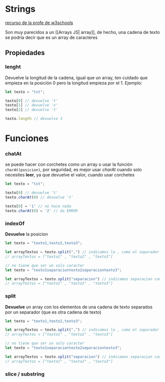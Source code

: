 # Strings

[recurso de la profe de w3schools](https://www.w3schools.com/jsref/jsref_obj_string.asp)

Son muy parecidos a un [[Arrays JS| array]], de hecho, una cadena de texto se podría decir que es un array de caracteres

## Propiedades
### lenght
Devuelve la longitud de la cadena, igual que un array, ten cuidado que empieza en la posición 0 pero la longitud empieza por el 1. Ejemplo:

```js
let texto = "txt";

texto[0] // devuelve 't'
texto[1] // devuelve 'x'
texto[2] // devuelve 't'

texto.length // devuelve 3
```

# Funciones
### chatAt
se puede hacer con corchetes como un array o usar la función ``charAt(posicion)``, por seguridad, es mejor usar *charAt* cuando solo necesites **leer**, ya que devuelve el valor, cuando usar corchetes
```js
let texto = "txt";

texto[0] // devuelve 't'
texto.charAt(0) // devuelve 't'

texto[0] = '1' // no hace nada
texto.charAt(0) = '2' // da ERROR
```

### indexOf
**Devuelve** la posicion 
```js
let texto = "texto1,texto2,texto3";

let arrayTextos = texto.split(",") // indicamos la , como el separador
// arrayTextos = ["texto1" , "texto2" , "texto3"]

// no tiene que ser un solo caracter
let texto = "texto1separaciontexto2separaciontexto3";

let arrayTextos = texto.split("separacion") // indicamos separacion como el separador
// arrayTextos = ["texto1" , "texto2" , "texto3"]
```

### split
**Devuelve** un array con los elementos de una cadena de texto separados por un separador (que es otra cadena de texto)
```js
let texto = "texto1,texto2,texto3";

let arrayTextos = texto.split(",") // indicamos la , como el separador
// arrayTextos = ["texto1" , "texto2" , "texto3"]

// no tiene que ser un solo caracter
let texto = "texto1separaciontexto2separaciontexto3";

let arrayTextos = texto.split("separacion") // indicamos separacion como el separador
// arrayTextos = ["texto1" , "texto2" , "texto3"]
```

### slice / substring